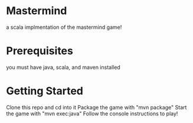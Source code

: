 # Mastermind
a scala implmentation of the mastermind game!

# Prerequisites
you must have java, scala, and maven installed

# Getting Started
Clone this repo and cd into it
Package the game with "mvn package"
Start the game with "mvn exec:java"
Follow the console instructions to play!
